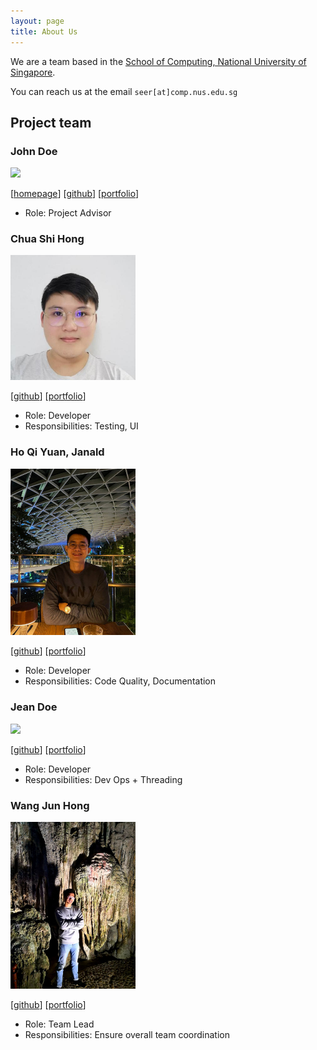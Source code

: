 ```yaml
---
layout: page
title: About Us
---
```


We are a team based in the [School of Computing, National University of Singapore](http://www.comp.nus.edu.sg).

You can reach us at the email `seer[at]comp.nus.edu.sg`

## Project team

### John Doe

<img src="images/johndoe.png" width="200px">

[[homepage](http://www.comp.nus.edu.sg/~damithch)]
[[github](https://github.com/johndoe)]
[[portfolio](team/johndoe.md)]

* Role: Project Advisor

### Chua Shi Hong

<img src="images/chuashihong.png" width="200px">

[[github](https://github.com/chuashihong)]
[[portfolio](team/chuashihong.md)]

* Role: Developer
* Responsibilities: Testing, UI

### Ho Qi Yuan, Janald

<img src="images/janald99.png" width="200px">

[[github](http://github.com/janald99)] [[portfolio](team/janald99.md)]

* Role: Developer
* Responsibilities: Code Quality, Documentation

### Jean Doe

<img src="images/johndoe.png" width="200px">

[[github](http://github.com/johndoe)]
[[portfolio](team/johndoe.md)]

* Role: Developer
* Responsibilities: Dev Ops + Threading

### Wang Jun Hong

<img src="images/wjunhong.png" width="200px">

[[github](http://github.com/WJunHong)]
[[portfolio](team/wjunhong.md)]

* Role: Team Lead
* Responsibilities: Ensure overall team coordination
